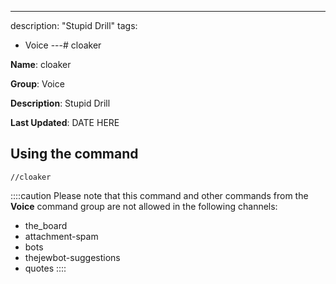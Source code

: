 ---
description: "Stupid Drill"
tags:
  - Voice
---# cloaker

**Name**: cloaker

**Group**: Voice

**Description**: Stupid Drill

**Last Updated**: DATE HERE

## Using the command

    //cloaker

::::caution Please note that this command and other commands from the **Voice** command group are not allowed in the following channels:
- the_board
- attachment-spam
- bots
- thejewbot-suggestions
- quotes
::::